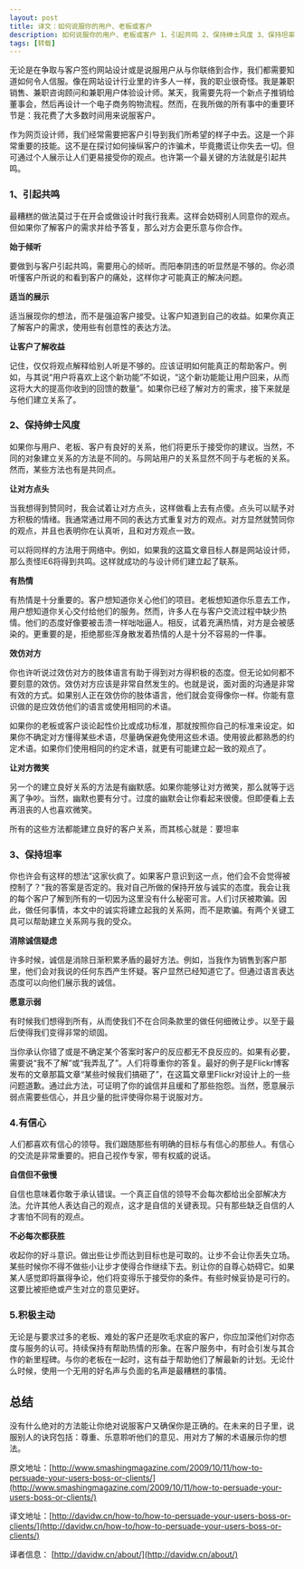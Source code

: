 ```yaml
---
layout: post
title: 译文：如何说服你的用户、老板或客户
description: 如何说服你的用户、老板或客户 1、引起共鸣 2、保持绅士风度 3、保持坦率 4.有信心 5.积极主动
tags: [转载]
---
```


无论是在争取与客户签约网站设计或是说服用户从与你联络到合作，我们都需要知道如何令人信服。像在网站设计行业里的许多人一样，我的职业很奇怪。我是兼职销售、兼职咨询顾问和兼职用户体验设计师。某天，我需要先将一个新点子推销给董事会，然后再设计一个电子商务购物流程。然而，在我所做的所有事中的重要环节是：我花费了大多数时间用来说服客户。

作为网页设计师，我们经常需要把客户引导到我们所希望的样子中去。这是一个非常重要的技能。这不是在探讨如何操纵客户的诈骗术，毕竟撒谎让你失去一切。但可通过个人展示让人们更易接受你的观点。也许第一个最关键的方法就是引起共鸣。

### 1、引起共鸣

最糟糕的做法莫过于在开会或做设计时我行我素。这样会妨碍别人同意你的观点。但如果你了解客户的需求并给予答复，那么对方会更乐意与你合作。

**始于倾听**

要做到与客户引起共鸣，需要用心的倾听。而阳奉阴违的听显然是不够的。你必须听懂客户所说的和看到客户的痛处，这样你才可能真正的解决问题。

**适当的展示**

适当展现你的想法，而不是强迫客户接受。让客户知道到自己的收益。如果你真正了解客户的需求，使用些有创意性的表达方法。

**让客户了解收益**

记住，仅仅将观点解释给别人听是不够的。应该证明如何能真正的帮助客户。例如，与其说“用户将喜欢上这个新功能”不如说，“这个新功能能让用户回来，从而这将大大的提高你收到的回馈的数量”。如果你已经了解对方的需求，接下来就是与他们建立关系了。

### 2、保持绅士风度

如果你与用户、老板、客户有良好的关系，他们将更乐于接受你的建议。当然，不同的对象建立关系的方法是不同的。与网站用户的关系显然不同于与老板的关系。然而，某些方法也有是共同点。

**让对方点头**

当我想得到赞同时，我会试着让对方点头，这样做看上去有点傻。点头可以赋予对方积极的情绪。我通常通过用不同的表达方式重复对方的观点。对方显然就赞同你的观点，并且也表明你在认真听，且和对方观点一致。

可以将同样的方法用于网络中。例如，如果我的这篇文章目标人群是网站设计师，那么责怪IE6将得到共鸣。这样就成功的与设计师们建立起了联系。

**有热情**

有热情是十分重要的。客户想知道你关心他们的项目。老板想知道你乐意去工作，用户想知道你关心交付给他们的服务。然而，许多人在与客户交流过程中缺少热情。他们的态度好像要被击溃一样咄咄逼人。相反，试着充满热情，对方是会被感染的。更重要的是，拒绝那些浑身散发着热情的人是十分不容易的一件事。

**效仿对方**

你也许听说过效仿对方的肢体语言有助于得到对方得积极的态度。但无论如何都不要刻意的效仿。效仿对方应该是非常自然发生的。也就是说，面对面的沟通是非常有效的方式。如果别人正在效仿你的肢体语言，他们就会变得像你一样。你能有意识做的是应效仿他们的语言或使用相同的术语。

如果你的老板或客户谈论起性价比或成功标准，那就按照你自己的标准来设定。如果你不确定对方懂得某些术语，尽量确保避免使用这些术语。使用彼此都熟悉的约定术语。如果你们使用相同的约定术语，就更有可能建立起一致的观点了。

**让对方微笑**

另一个的建立良好关系的方法是有幽默感。如果你能够让对方微笑，那么就等于远离了争吵。当然，幽默也要有分寸。过度的幽默会让你看起来很傻。但即便看上去再沮丧的人也喜欢微笑。

所有的这些方法都能建立良好的客户关系，而其核心就是：要坦率

### 3、保持坦率

你也许会有这样的想法“这家伙疯了。如果客户意识到这一点，他们会不会觉得被控制了？”我的答案是否定的。我对自己所做的保持开放与诚实的态度。我会让我的每个客户了解到所有的一切因为这里没有什么秘密可言。人们讨厌被欺骗。因此，做任何事情，本文中的诚实将建立起我的关系网，而不是欺骗。有两个关键工具可以帮助建立关系网与我的受众。

**消除诚信疑虑**

许多时候，诚信是消除日渐积累矛盾的最好方法。例如，当我作为销售到客户那里，他们会对我说的任何东西产生怀疑。客户显然已经知道它了。但通过语言表达态度可以向他们展示我的诚信。

**愿意示弱**

有时候我们想得到所有，从而使我们不在合同条款里的做任何细微让步。以至于最后使得我们变得非常的顽固。

当你承认你错了或是不确定某个答案时客户的反应都无不良反应的。如果有必要，需要说“我不了解”或“我弄乱了”。人们将尊重你的答复。最好的例子是Flickr博客发布的文章那篇文章“某些时候我们搞砸了”，在这篇文章里Flickr对设计上的一些问题道歉。通过此方法，可证明了你的诚信并且缓和了那些抱怨。当然，愿意展示弱点需要些信心，并且少量的批评使得你易于说服对方。

### 4.有信心

人们都喜欢有信心的领导。我们跟随那些有明确的目标与有信心的那些人。有信心的交流是非常重要的。把自己视作专家，带有权威的说话。

**自信但不傲慢**

自信也意味着你敢于承认错误。一个真正自信的领导不会每次都给出全部解决方法。允许其他人表达自己的观点，这才是自信的关键表现。只有那些缺乏自信的人才害怕不同有的观点。

**不必每次都获胜**

收起你的好斗意识。做出些让步而达到目标也是可取的。让步不会让你丢失立场。某些时候你不得不做些小让步才使得合作继续下去。别让你的自尊心妨碍它。如果某人感觉即将赢得争论，他们将变得乐于接受你的条件。有些时候妥协是可行的。这要比被拒绝或产生对立的意见更好。

### 5.积极主动

无论是与要求过多的老板、难处的客户还是吹毛求疵的客户，你应加深他们对你态度与服务的认可。持续保持有帮助热情的形象。在客户服务中，有时会引发与其合作的新里程碑。与你的老板在一起时，这有益于帮助他们了解最新的计划。无论什么时候，使用一个无用的好名声与负面的名声是最糟糕的事情。

## 总结 ##

没有什么绝对的方法能让你绝对说服客户又确保你是正确的。在未来的日子里，说服别人的诀窍包括：尊重、乐意聆听他们的意见、用对方了解的术语展示你的想法。

原文地址：[http://www.smashingmagazine.com/2009/10/11/how-to-persuade-your-users-boss-or-clients/](http://www.smashingmagazine.com/2009/10/11/how-to-persuade-your-users-boss-or-clients/)

译文地址：[http://davidw.cn/how-to/how-to-persuade-your-users-boss-or-clients/](http://davidw.cn/how-to/how-to-persuade-your-users-boss-or-clients/)

译者信息： [http://davidw.cn/about/](http://davidw.cn/about/)

